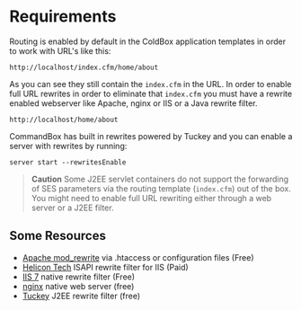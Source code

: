 # Requirements

Routing is enabled by default in the ColdBox application templates in order to work with URL's like this:

`http://localhost/index.cfm/home/about`

As you can see they still contain the `index.cfm` in the URL. In order to enable full URL rewrites in order to eliminate that `index.cfm` you must have a rewrite enabled webserver like Apache, nginx or IIS or a Java rewrite filter.

`http://localhost/home/about`

CommandBox has built in rewrites powered by Tuckey and you can enable a server with rewrites by running:

```text
server start --rewritesEnable
```

> **Caution** Some J2EE servlet containers do not support the forwarding of SES parameters via the routing template \(`index.cfm`\) out of the box. You might need to enable full URL rewriting either through a web server or a J2EE filter.

## Some Resources

* [Apache mod\_rewrite](http://httpd.apache.org/docs/current/mod/mod_rewrite.html) via .htaccess or configuration files \(Free\)
* [Helicon Tech](http://www.helicontech.com/) ISAPI rewrite filter for IIS \(Paid\)
* [IIS 7](http://www.iis.net/downloads/microsoft/url-rewrite) native rewrite filter \(Free\)
* [nginx](http://nginx.org/) native web server \(free\)
* [Tuckey](http://www.tuckey.org/) J2EE rewrite filter \(free\)


